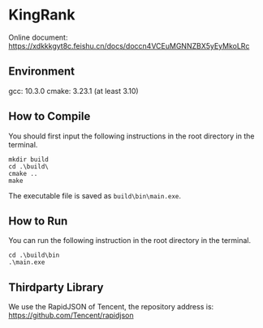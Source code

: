 # KingRank

Online document: https://xdkkkgyt8c.feishu.cn/docs/doccn4VCEuMGNNZBX5yEyMkoLRc

## Environment

gcc: 10.3.0
cmake: 3.23.1 (at least 3.10)

## How to Compile

You should first input the following instructions in the root directory in the terminal.

```shell
mkdir build
cd .\build\
cmake ..
make
```
The executable file is saved as `build\bin\main.exe`.

## How to Run

You can run the following instruction in the root directory in the terminal.

```shell
cd .\build\bin
.\main.exe
```

## Thirdparty Library

We use the RapidJSON of Tencent, the repository address is: https://github.com/Tencent/rapidjson 